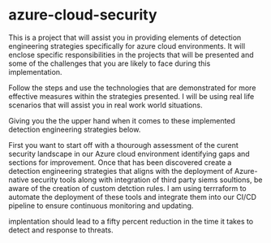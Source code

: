# azure-cloud-security

  This is a project that will assist you in providing elements of detection engineering strategies specifically for azure cloud environments. It will enclose specific responsibilities in the projects that will be presented and some of the challenges that you are likely to face during this implementation.

  Follow the steps and use the technologies that are demonstrated for more effective measures within the strategies presented.
  I will be using real life scenarios that will assist you in real work world situations.

 Giving you the the upper hand when it comes to these implemented detection engineering strategies below.

 First you want to start off with a thourough assessment of the curent security landscape in our Azure cloud environment identifying gaps and sections for improvement. Once that has been discovered create a detection engineering strategies that aligns with the deployment of Azure-native security tools along with integration of third party siems soultions, be aware of  the creation of custom detction rules. I am using terrraform to automate the deployment of these tools and integrate them into our CI/CD pipeline to ensure continuous monitoring and updating.

 implentation should lead to a fifty percent reduction in the time it takes to detect and response to threats. 
